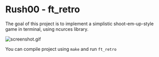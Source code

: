 
# Rush00 - ft_retro

The goal of this project is to implement a simplistic shoot-em-up-style game in 
terminal, using ncurces library.

![screenshot.gif]({{site.baseurl}}/screenshot.gif)

You can compile project using `make` and run `ft_retro`
